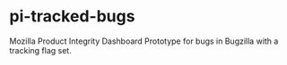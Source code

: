 # pi-tracked-bugs
Mozilla Product Integrity Dashboard Prototype for bugs in Bugzilla with a tracking flag set.
